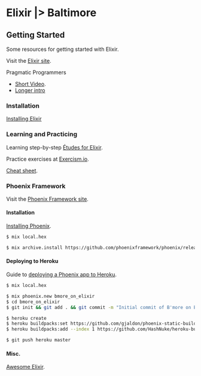 # Elixir |> Baltimore

## Getting Started

Some resources for getting started with Elixir.

Visit the [Elixir site](http://elixir-lang.org).

Pragmatic Programmers 
- [Short Video](https://www.youtube.com/watch?v=hht9s6nAAx8&feature=youtu.be).
- [Longer intro](https://www.youtube.com/watch?v=a-off4Vznjs&feature=youtu.be)

### Installation
[Installing Elixir](http://elixir-lang.org/install.html)


### Learning and Practicing

Learning step-by-step [Études for Elixir](http://chimera.labs.oreilly.com/books/1234000001642). 

Practice exercises at [Exercism.io](http://exercism.io).

[Cheat sheet](https://media.pragprog.com/titles/elixir/ElixirCheat.pdf).


### Phoenix Framework
Visit the [Phoenix Framework site](http://www.phoenixframework.org/).

#### Installation
[Installing Phoenix](http://www.phoenixframework.org/docs/installation).

````bash
$ mix local.hex

$ mix archive.install https://github.com/phoenixframework/phoenix/releases/download/v1.0.4/phoenix_new-1.0.4.ez
````
#### Deploying to Heroku
Guide to [deploying a Phoenix app to Heroku](http://wsmoak.net/2015/07/05/phoenix-on-heroku.html).

````bash
$ mix local.hex

$ mix phoenix.new bmore_on_elixir
$ cd bmore_on_elixir
$ git init && git add . && git commit -m "Initial commit of B'more on Elixir app."

$ heroku create
$ heroku buildpacks:set https://github.com/gjaldon/phoenix-static-buildpack
$ heroku buildpacks:add --index 1 https://github.com/HashNuke/heroku-buildpack-elixir

$ git push heroku master
````

#### Misc.
[Awesome Elixir](https://github.com/h4cc/awesome-elixir).
